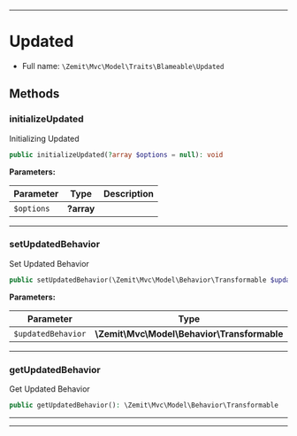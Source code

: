 ***

# Updated





* Full name: `\Zemit\Mvc\Model\Traits\Blameable\Updated`




## Methods


### initializeUpdated

Initializing Updated

```php
public initializeUpdated(?array $options = null): void
```








**Parameters:**

| Parameter | Type | Description |
|-----------|------|-------------|
| `$options` | **?array** |  |





***

### setUpdatedBehavior

Set Updated Behavior

```php
public setUpdatedBehavior(\Zemit\Mvc\Model\Behavior\Transformable $updatedBehavior): void
```








**Parameters:**

| Parameter | Type | Description |
|-----------|------|-------------|
| `$updatedBehavior` | **\Zemit\Mvc\Model\Behavior\Transformable** |  |





***

### getUpdatedBehavior

Get Updated Behavior

```php
public getUpdatedBehavior(): \Zemit\Mvc\Model\Behavior\Transformable
```












***

***

